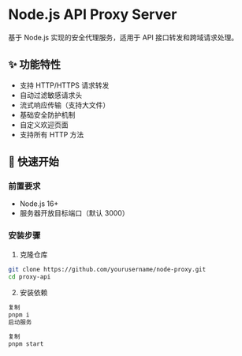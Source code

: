 # Node.js API Proxy Server

基于 Node.js 实现的安全代理服务，适用于 API 接口转发和跨域请求处理。

## ✨ 功能特性

- 支持 HTTP/HTTPS 请求转发
- 自动过滤敏感请求头
- 流式响应传输（支持大文件）
- 基础安全防护机制
- 自定义欢迎页面
- 支持所有 HTTP 方法

## 🚀 快速开始

### 前置要求
- Node.js 16+
- 服务器开放目标端口（默认 3000）

### 安装步骤

1. 克隆仓库
```bash
git clone https://github.com/yourusername/node-proxy.git
cd proxy-api
```

2. 安装依赖

```bash
复制
pnpm i
启动服务
```

```bash
复制
pnpm start
```